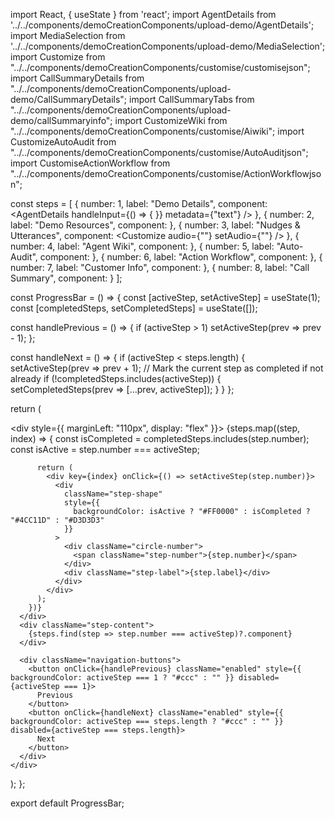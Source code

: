 import React, { useState } from 'react';
import AgentDetails from '../../components/demoCreationComponents/upload-demo/AgentDetails';
import MediaSelection from '../../components/demoCreationComponents/upload-demo/MediaSelection';
import Customize from "../../components/demoCreationComponents/customise/customisejson";
import CallSummaryDetails from "../../components/demoCreationComponents/upload-demo/CallSummaryDetails";
import CallSummaryTabs from "../../components/demoCreationComponents/upload-demo/callSummaryinfo";
import CustomizeWiki from "../../components/demoCreationComponents/customise/Aiwiki";
import CustomizeAutoAudit from "../../components/demoCreationComponents/customise/AutoAuditjson";
import CustomiseActionWorkflow from "../../components/demoCreationComponents/customise/ActionWorkflowjson";

const steps = [
  { number: 1, label: "Demo Details", component: <AgentDetails handleInput={() => { }} metadata={"text"} /> },
  { number: 2, label: "Demo Resources", component: <MediaSelection /> },
  { number: 3, label: "Nudges & Utterances", component: <Customize audio={""} setAudio={""} /> },
  { number: 4, label: "Agent Wiki", component: <CustomizeWiki /> },
  { number: 5, label: "Auto-Audit", component: <CustomizeAutoAudit /> },
  { number: 6, label: "Action Workflow", component: <CustomiseActionWorkflow /> },
  { number: 7, label: "Customer Info", component: <CallSummaryDetails /> },
  { number: 8, label: "Call Summary", component: <CallSummaryTabs /> }
];

const ProgressBar = () => {
  const [activeStep, setActiveStep] = useState(1);
  const [completedSteps, setCompletedSteps] = useState([]);

  const handlePrevious = () => {
    if (activeStep > 1) setActiveStep(prev => prev - 1);
  };

  const handleNext = () => {
    if (activeStep < steps.length) {
      setActiveStep(prev => prev + 1);
      // Mark the current step as completed if not already
      if (!completedSteps.includes(activeStep)) {
        setCompletedSteps(prev => [...prev, activeStep]);
      }
    }
  };

  return (
    <div className="progress-bar-container">
      <div style={{ marginLeft: "110px", display: "flex" }}>
        {steps.map((step, index) => {
          const isCompleted = completedSteps.includes(step.number);
          const isActive = step.number === activeStep;

          return (
            <div key={index} onClick={() => setActiveStep(step.number)}>
              <div
                className="step-shape"
                style={{
                  backgroundColor: isActive ? "#FF0000" : isCompleted ? "#4CC11D" : "#D3D3D3"
                }}
              >
                <div className="circle-number">
                  <span className="step-number">{step.number}</span>
                </div>
                <div className="step-label">{step.label}</div>
              </div>
            </div>
          );
        })}
      </div>
      <div className="step-content">
        {steps.find(step => step.number === activeStep)?.component}
      </div>

      <div className="navigation-buttons">
        <button onClick={handlePrevious} className="enabled" style={{ backgroundColor: activeStep === 1 ? "#ccc" : "" }} disabled={activeStep === 1}>
          Previous
        </button>
        <button onClick={handleNext} className="enabled" style={{ backgroundColor: activeStep === steps.length ? "#ccc" : "" }} disabled={activeStep === steps.length}>
          Next
        </button>
      </div>
    </div>
  );
};

export default ProgressBar;
